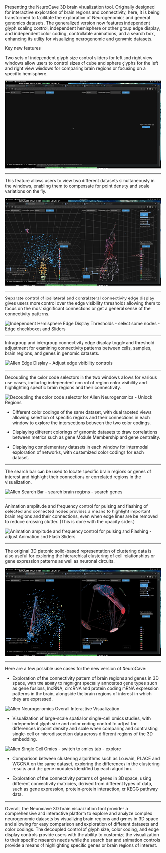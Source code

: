 Presenting the NeuroCave 3D brain visualization tool. Originally designed for interactive exploration 
of brain regions and connectivity, here, it is being transformed  to facilitate the exploration of 
Neurogenomics and general genomics datasets. The generalized version now features 
independent glyph scaling control, independent hemisphere or other group edge display, and independent 
color coding, controllable animations, and a search box, enhancing its utility for visualizing 
neurogenomic and genomic datasets.


Key new features:

Two sets of independent glyph size control sliders for left and right view windows allow users to 
control sizes of cube and sphere glyphs for the left and right view windows for comparing brain 
regions or focusing on a specific hemisphere.

![Independent Glyph Slider Control - zoom in - Sync - demo sliders](./BrainGlyphs.gif)

---

This feature allows users to view two different datasets simultaneously in the windows, enabling them to compensate
for point density and scale variations on the fly.

![Allen Neurogenomics Glyph Scaling - unlock sliders - demo adjustment](./AllenGlyphs.gif)

---

Separate control of ipsilateral and contralateral connectivity edge display gives users more 
control over the edge visibility thresholds allowing them to focus on the most significant connections
or get a general sense of the connectivity patterns.

![Independent Hemisphere Edge Display Thresholds - select some nodes - Edge checkboxes and Sliders](./BrainEdges.gif)

---
Intragroup and intergroup connectivity edge display toggle and threshold adjustment for examining 
connectivity patterns between cells, samples, brain regions, and genes in genomic datasets.

![Allen Edge Display - Adjust edge visibility controls](./AllenEdges.gif)

---
Decoupling the color code selectors in the two windows allows for various use cases, including independent control 
of region color visibility and highlighting specific brain regions and their connectivity.

![Decoupling the color code selector for Allen Neurogenomics - Unlock Regions](./AllenDegree.gif)

- Different color codings of the same dataset, with dual faceted views allowing selection of specific 
regions and their connections in each window to explore the intersections between the two color codings.

- Displaying different colorings of genomic datasets to draw correlations between metrics such as gene 
Module Membership and gene centrality.

- Displaying complementary datasets in each window for intermodal exploration of networks, with customized 
color codings for each dataset.

---

The search bar can be used to locate specific brain regions or genes of interest and highlight their 
connections or correlated regions in the visualization.

![Allen Search Bar - search brain regions - search genes](./AllenSearch.gif)

---

Animation amplitude and frequency control for pulsing and flashing of selected and connected nodes 
provides a means to highlight important brain regions and their connections, even when edge lines 
are be removed to reduce crossing clutter. (This is done with the opacity slider.)

![Animation amplitude and frequency control for pulsing and Flashing - adjust Animation and Flash Sliders](AllenAnimations.gif)

---

The original 3D platonic solid-based representation of clustering data is also useful for exploring 
the hierarchical clustering of cell relationships or gene expression patterns as well as neuronal circuits.

![Allen Neurogenomics Heirachical Clustering Display with 3D Platonic Solid](AllenClustering.gif)

---

Here are a few possible use cases for the new version of NeuroCave:

- Exploration of the connectivity pattern of brain regions and genes in 3D space, with the ability to highlight
  specially annotated gene types such as gene fusions, lncRNA, circRNA and protein coding mRNA expression patterns 
  in the brain, alongside the brain regions of interest in which they are expressed.

![Allen Neurogenomics Overall Interactive Visualization](./AllenNeuroGenomics.gif)

- Visualization of large-scale spatial or single-cell omics studies, with independent glyph size 
and color coding control to adjust for differences in point density and scale when comparing and 
contrasting single-cell or microdissection data across different regions of the 3D embedding.

![Allen Single Cell Omics - switch to omics tab - explore](AllenOmics.gif)

- Comparison between clustering algorithms such as Louvain, PLACE and WGCNA on the same dataset, exploring the
  differences in the clustering results and the gene modules identified by each algorithm.

- Exploration of the connectivity patterns of genes in 3D space, using different connectivity
  matricies, derived from different types of data, such as gene expression, protein-protein interaction,
  or KEGG pathway data.


---
Overall, the Neurocave 3D brain visualization tool provides a comprehensive and
interactive platform to explore and analyze complex
neurogenomic datasets by visualizing brain regions and genes in 3D space and allowing for easy comparison and
exploration of different datasets and color codings. The decoupled control of glyph size, color coding, and
edge display controls provide users with the ability to customize the visualization to their specific
research needs while the search bar and animation controls provide a means of highlighting specific genes or
brain regions of interest.